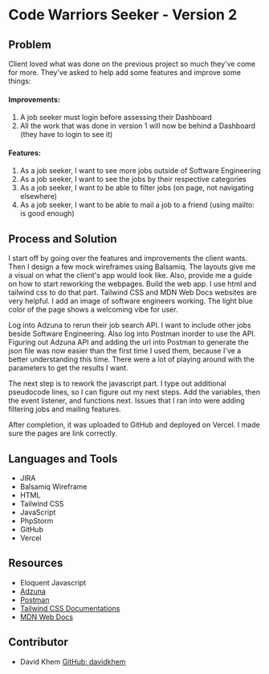 # Code Warriors Seeker - Version 2
## Problem
Client loved what was done on the previous project so much they've come for more.
They've asked to help add some features and improve some things:
#### Improvements:
1. A job seeker must login before assessing their Dashboard
2. All the work that was done in version 1 will now be behind a Dashboard (they have to login to see it)
#### Features:
1. As a job seeker, I want to see more jobs outside of Software Engineering
2. As a job seeker, I want to see the jobs by their respective categories
3. As a job seeker, I want to be able to filter jobs (on page, not navigating elsewhere)
4. As a job seeker, I want to be able to mail a job to a friend (using mailto: is good enough)

## Process and Solution
I start off by going over the features and improvements the client wants. Then I design a few mock wireframes using Balsamiq. The layouts give me a visual on what the client's app would look like. Also, provide me a guide on how to start reworking the webpages.
Build the web app. I use html and tailwind css to do that part. Tailwind CSS and MDN Web Docs websites are very helpful.
I add an image of software engineers working. The light blue color of the page shows a welcoming vibe for user.

Log into Adzuna to rerun their job search API. I want to include other jobs beside Software Engineering.
Also log into Postman inorder to use the API. Figuring out Adzuna API and adding the url into Postman to generate the json file was now easier than the first time I used them, because I've a better understanding this time.
There were a lot of playing around with the parameters to get the results I want.

The next step is to rework the javascript part. I type out additional pseudocode lines, so I can figure out my next steps.
Add the variables, then the event listener, and functions next. Issues that I ran into were adding filtering jobs and mailing features.

After completion, it was uploaded to GitHub and deployed on Vercel. I made sure the pages are link correctly.

## Languages and Tools
* JIRA
* Balsamiq Wireframe
* HTML
* Tailwind CSS
* JavaScript
* PhpStorm
* GitHub
* Vercel

## Resources
* Eloquent Javascript
* [Adzuna](https://developer.adzuna.com/activedocs)
* [Postman](https://web.postman.co/workspace/My-Workspace~6a14cf05-1861-4859-84d8-999385f0d8d5/overview)
* [Tailwind CSS Documentations](https://tailwindcss.com/docs)
* [MDN Web Docs](https://developer.mozilla.org/en-US/)

## Contributor
* David Khem [GitHub: davidkhem](https://github.com/davidkhem)